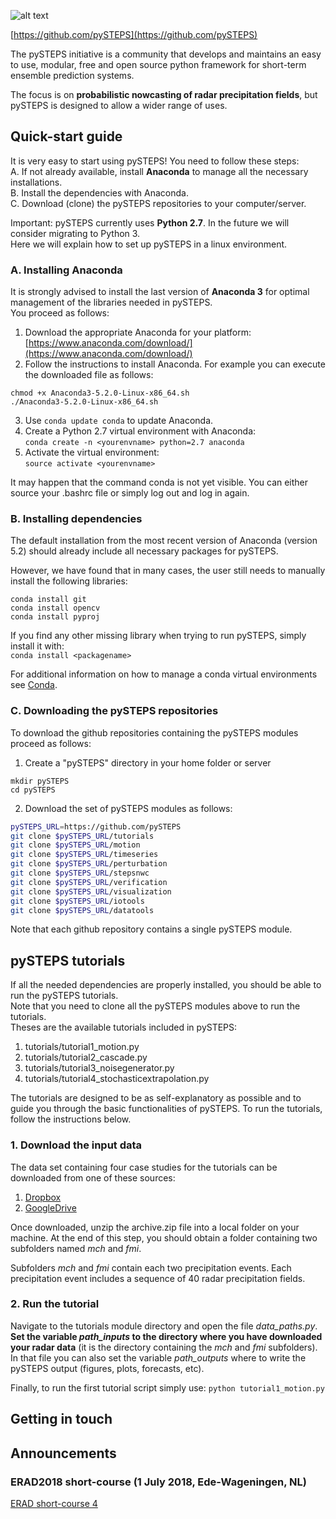 [logo]: https://avatars3.githubusercontent.com/u/40021569?s=200&v=4
![alt text][logo]

[https://github.com/pySTEPS](https://github.com/pySTEPS)

The pySTEPS initiative  is a community that develops and maintains an easy to use, modular, free and open source python framework for short-term ensemble prediction systems.

The focus is on **probabilistic nowcasting of radar precipitation fields**, but pySTEPS is designed to allow a wider range of uses.

## Quick-start guide
It is very easy to start using pySTEPS! You need to follow these steps:  <br/>
A. If not already available, install **Anaconda** to manage all the necessary installations.  <br/>
B. Install the dependencies with Anaconda.  <br/>
C. Download (clone) the pySTEPS repositories to your computer/server. <br/>

Important: pySTEPS currently uses **Python 2.7**. In the future we will consider migrating to Python 3. <br/>
Here we will explain how to set up pySTEPS in a linux environment.


### A. Installing Anaconda
It is strongly advised to install the last version of **Anaconda 3** for optimal management of the libraries needed in pySTEPS. <br/> 
You proceed as follows: <br/>
1. Download the appropriate Anaconda for your platform: [https://www.anaconda.com/download/](https://www.anaconda.com/download/) <br/>
2. Follow the instructions to install Anaconda. For example you can execute the downloaded file as follows:
```
chmod +x Anaconda3-5.2.0-Linux-x86_64.sh
./Anaconda3-5.2.0-Linux-x86_64.sh
```
3. Use ```conda update conda``` to update Anaconda.
4. Create a Python 2.7 virtual environment with Anaconda: <br/> 
```conda create -n <yourenvname> python=2.7 anaconda``` <br/>
5. Activate the virtual environment: <br/> 
```source activate <yourenvname>``` <br/>

It may happen that the command conda is not yet visible. You can either source your .bashrc file or simply log out and log in again.

### B. Installing dependencies  
The default installation from the most recent version of Anaconda (version 5.2) should already include all necessary packages for pySTEPS. 

However, we have found that in many cases, the user still needs to manually install the following libraries:
```
conda install git
conda install opencv
conda install pyproj
```

If you find any other missing library when trying to run pySTEPS, simply install it with: <br/> 
```conda install <packagename>```

For additional information on how to manage a conda virtual environments see [Conda](https://uoa-eresearch.github.io/eresearch-cookbook/recipe/2014/11/20/conda/).

### C. Downloading the pySTEPS repositories
To download the github repositories containing the pySTEPS modules proceed as follows:
1. Create a "pySTEPS" directory in your home folder or server
```
mkdir pySTEPS
cd pySTEPS
```
2. Download the set of pySTEPS modules as follows: <br/>
```bash
pySTEPS_URL=https://github.com/pySTEPS
git clone $pySTEPS_URL/tutorials
git clone $pySTEPS_URL/motion
git clone $pySTEPS_URL/timeseries
git clone $pySTEPS_URL/perturbation
git clone $pySTEPS_URL/stepsnwc
git clone $pySTEPS_URL/verification
git clone $pySTEPS_URL/visualization
git clone $pySTEPS_URL/iotools
git clone $pySTEPS_URL/datatools
```
Note that each github repository contains a single pySTEPS module. <br/>

## pySTEPS tutorials
If all the needed dependencies are properly installed, you should be able to run the pySTEPS tutorials. <br/>
Note that you need to clone all the pySTEPS modules above to run the tutorials. <br/>
Theses are the available tutorials included in pySTEPS:
1. tutorials/tutorial1_motion.py
2. tutorials/tutorial2_cascade.py
3. tutorials/tutorial3_noisegenerator.py
4. tutorials/tutorial4_stochasticextrapolation.py

The tutorials are designed to be as self-explanatory as possible and to guide you through the basic functionalities of pySTEPS. To run the tutorials, follow the instructions below.

### 1. Download the input data
The data set containing four case studies for the tutorials can be downloaded from one of these sources:
1. [Dropbox](https://www.dropbox.com/s/sowzh1kh02lu1fr/archive.zip?dl=0)
2. [GoogleDrive](https://drive.google.com/open?id=1LytJ5b0PcBHE3zWS5CHJm1_QeWGZxZwd)

Once downloaded, unzip the archive.zip file into a local folder on your machine. At the end of this step, you should obtain a folder containing two subfolders named *mch* and *fmi*. 

Subfolders *mch* and *fmi* contain each two precipitation events. Each precipitation event includes a sequence of 40 radar precipitation fields.

### 2. Run the tutorial
Navigate to the tutorials module directory and open the file *data_paths.py*.
**Set the variable *path_inputs* to the directory where you have downloaded your radar data** (it is the directory containing the *mch* and *fmi* subfolders). In that file you can also set the variable *path_outputs* where to write the pySTEPS output (figures, plots, forecasts, etc).

Finally, to run the first tutorial script simply use: ```python tutorial1_motion.py```

## Getting in touch

## Announcements

### ERAD2018 short-course (1 July 2018, Ede-Wageningen, NL)

[ERAD short-course 4](https://www.erad2018.nl/short-courses/)


